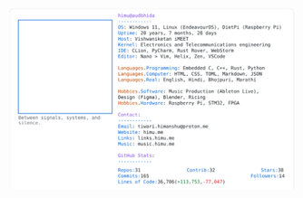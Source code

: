 <a href="https://github.com/HimuCodes">
  <picture>
    <source media="(prefers-color-scheme: dark)" srcset="https://raw.githubusercontent.com/HimuCodes/HimuCodes/main/dark.svg?b=1757820667">
    <img alt="HimuCodes's GitHub Profile README" src="https://raw.githubusercontent.com/HimuCodes/HimuCodes/main/light.svg?b=1757820667">
  </picture>
</a>

